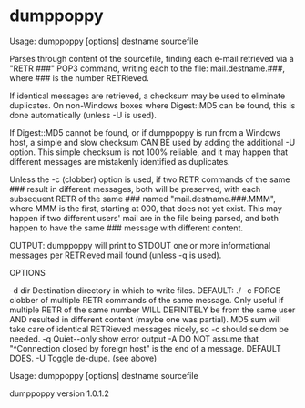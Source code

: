 # dumppoppy

Usage: dumppoppy [options] destname sourcefile

Parses through content of the sourcefile, finding each e-mail
retrieved via a "RETR ###" POP3 command, writing each to the file:
mail.destname.###, where ### is the number RETRieved.

If identical messages are retrieved, a checksum may be used to
eliminate duplicates. On non-Windows boxes where Digest::MD5 can be
found, this is done automatically (unless -U is used).

If Digest::MD5 cannot be found, or if dumppoppy is run from a Windows
host, a simple and slow checksum CAN BE used by adding the additional
-U option. This simple checksum is not 100% reliable, and it may happen
that different messages are mistakenly identified as duplicates.

Unless the -c (clobber) option is used, if two RETR commands of the
same ### result in different messages, both will be preserved, with
each subsequent RETR of the same ### named "mail.destname.###.MMM",
where MMM is the first, starting at 000, that does not yet exist. This
may happen if two different users' mail are in the file being parsed,
and both happen to have the same ### message with different content.

OUTPUT: dumppoppy will print to STDOUT one or more informational
        messages per RETRieved mail found (unless -q is used).


OPTIONS

-d dir  Destination directory in which to write files. DEFAULT: ./
-c      FORCE clobber of multiple RETR commands of the same message.
        Only useful if multiple RETR of the same number WILL DEFINITELY
        be from the same user AND resulted in different content (maybe
        one was partial). MD5 sum will take care of identical RETRieved
        messages nicely, so -c should seldom be needed.
-q      Quiet--only show error output
-A      DO NOT assume that "^Connection closed by foreign host" is the
        end of a message. DEFAULT DOES.
-U      Toggle de-dupe. (see above)

Usage: dumppoppy [options] destname sourcefile

dumppoppy version 1.0.1.2
